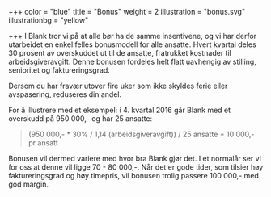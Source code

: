 +++
color = "blue"
title = "Bonus"
weight = 2
illustration = "bonus.svg"
illustrationbg = "yellow"

+++
I Blank tror vi på at alle bør ha de samme insentivene, og vi har derfor utarbeidet en enkel felles bonusmodell for alle ansatte. Hvert kvartal deles 30 prosent av overskuddet ut til de ansatte, fratrukket kostnader til arbeidsgiveravgift. Denne bonusen fordeles helt flatt uavhengig av stilling, senioritet og faktureringsgrad.

Dersom du har fravær utover fire uker som ikke skyldes ferie eller avspasering, reduseres din andel.

For å illustrere med et eksempel: i 4. kvartal 2016 går Blank med et overskudd på 950 000,- og har 25 ansatte:

>(950 000,- * 30% / 1,14 (arbeidsgiveravgift)) / 25 ansatte = 10 000,- pr ansatt

Bonusen vil dermed variere med hvor bra Blank gjør det. I et normalår ser vi for oss at denne vil ligge 70 - 80 000,-. Når det er gode tider, som tilsier høy faktureringsgrad og høy timepris, vil bonusen trolig passere 100 000,- med god margin.
